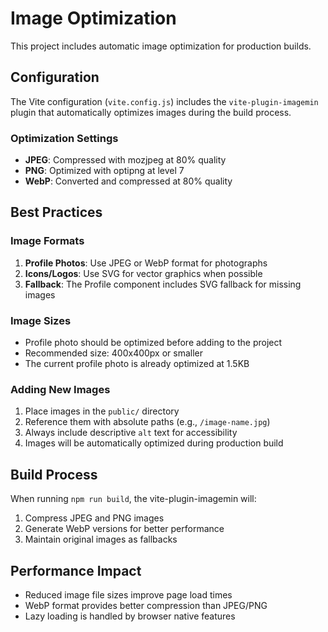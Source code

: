 # Image Optimization

This project includes automatic image optimization for production builds.

## Configuration

The Vite configuration (`vite.config.js`) includes the `vite-plugin-imagemin` plugin that automatically optimizes images during the build process.

### Optimization Settings

- **JPEG**: Compressed with mozjpeg at 80% quality
- **PNG**: Optimized with optipng at level 7
- **WebP**: Converted and compressed at 80% quality

## Best Practices

### Image Formats

1. **Profile Photos**: Use JPEG or WebP format for photographs
2. **Icons/Logos**: Use SVG for vector graphics when possible
3. **Fallback**: The Profile component includes SVG fallback for missing images

### Image Sizes

- Profile photo should be optimized before adding to the project
- Recommended size: 400x400px or smaller
- The current profile photo is already optimized at 1.5KB

### Adding New Images

1. Place images in the `public/` directory
2. Reference them with absolute paths (e.g., `/image-name.jpg`)
3. Always include descriptive `alt` text for accessibility
4. Images will be automatically optimized during production build

## Build Process

When running `npm run build`, the vite-plugin-imagemin will:
1. Compress JPEG and PNG images
2. Generate WebP versions for better performance
3. Maintain original images as fallbacks

## Performance Impact

- Reduced image file sizes improve page load times
- WebP format provides better compression than JPEG/PNG
- Lazy loading is handled by browser native features
